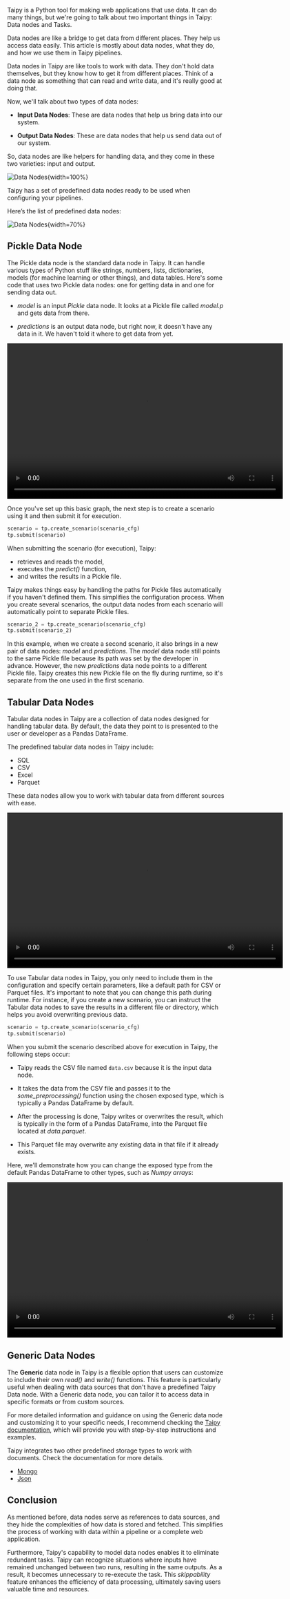 
Taipy is a Python tool for making web applications that use data. 
It can do many things, but we're going to talk about 
two important things in Taipy: Data nodes and Tasks.

Data nodes are like a bridge to get data from different places. 
They help us access data easily. This article is mostly about data nodes, 
what they do, and how we use them in Taipy pipelines.

Data nodes in Taipy are like tools to work with data. They don't hold data themselves, 
but they know how to get it from different places. 
Think of a data node as something that can read and write data, and it's really good at doing that.

Now, we'll talk about two types of data nodes:

- **Input Data Nodes**: These are data nodes that help us bring data into our system.

- **Output Data Nodes**: These are data nodes that help us send data out of our system.

So, data nodes are like helpers for handling data, 
and they come in these two varieties: input and output.

![Data Nodes](data_notes_2.svg){width=100%}

Taipy has a set of predefined data nodes ready to be used when configuring your pipelines. 

Here’s the list of predefined data nodes:

![Data Nodes](data_notes.png){width=70%}

## Pickle Data Node

The Pickle data node is the standard data node in Taipy. 
It can handle various types of Python stuff like strings, numbers, lists, dictionaries, 
models (for machine learning or other things), and data tables. Here's some code that uses 
two Pickle data nodes: one for getting data in and one for sending data out.

- *model* is an input *Pickle* data node. It looks at a Pickle file called *model.p* and gets data from there.

- *predictions* is an output data node, but right now, it doesn't have any data in it. 
  We haven't told it where to get data from yet.

<video width="640" height="360" controls>
  <source src="https://www.taipy.io/wp-content/uploads/2023/03/predict.mp4?_=1.mp4" type="video/mp4">
  Your browser does not support the video tag.
</video>

Once you've set up this basic graph, the next step is to create a scenario using it and then submit it for execution.

```python linenums="1"
scenario = tp.create_scenario(scenario_cfg)
tp.submit(scenario)
```
When submitting the scenario (for execution), Taipy:

- retrieves and reads the model,
- executes the *predict()* function,
- and writes the results in a Pickle file.

Taipy makes things easy by handling the paths for Pickle files automatically if you haven't defined them. 
This simplifies the configuration process. When you create several scenarios, 
the output data nodes from each scenario will automatically point to separate Pickle files.

```py
scenario_2 = tp.create_scenario(scenario_cfg)
tp.submit(scenario_2)
```

In this example, when we create a second scenario, it also brings in a new pair of data nodes: 
*model* and *predictions*. The *model* data node still points to the same Pickle file because 
its path was set by the developer in advance. However, the new *predictions* data node points 
to a different Pickle file. Taipy creates this new Pickle file on the fly during runtime, 
so it's separate from the one used in the first scenario.

## Tabular Data Nodes

Tabular data nodes in Taipy are a collection of data nodes designed for handling tabular data. 
By default, the data they point to is presented to the user or developer as a Pandas DataFrame. 

The predefined tabular data nodes in Taipy include:

- SQL
- CSV
- Excel
- Parquet

These data nodes allow you to work with tabular data from different sources with ease.

<video width="640" height="360" controls>
  <source src="https://www.taipy.io/wp-content/uploads/2023/03/csv.mp4?_=2" type="video/mp4">
  Your browser does not support the video tag.
</video>

To use Tabular data nodes in Taipy, you only need to include them in the configuration 
and specify certain parameters, like a default path for CSV or Parquet files. 
It's important to note that you can change this path during runtime. 
For instance, if you create a new scenario, you can instruct the Tabular data nodes 
to save the results in a different file or directory, which helps you avoid overwriting previous data.

```py
scenario = tp.create_scenario(scenario_cfg)
tp.submit(scenario)
```

When you submit the scenario described above for execution in Taipy, the following steps occur:

- Taipy reads the CSV file named `data.csv` because it is the input data node.

- It takes the data from the CSV file and passes it to the *some_preprocessing()* function 
  using the chosen exposed type, which is typically a Pandas DataFrame by default.

- After the processing is done, Taipy writes or overwrites the result, 
  which is typically in the form of a Pandas DataFrame, into the Parquet file located at *data.parquet*. 

- This Parquet file may overwrite any existing data in that file if it already exists.

Here, we'll demonstrate how you can change the exposed type from the default Pandas DataFrame 
to other types, such as *Numpy arrays*:

<video width="640" height="360" controls>
  <source src="https://www.taipy.io/wp-content/uploads/2023/03/exposed_type.mp4" type="video/mp4">
  Your browser does not support the video tag.
</video>

## Generic Data Nodes

The **Generic** data node in Taipy is a flexible option that users can customize 
to include their own *read()* and *write()* functions. This feature is particularly useful 
when dealing with data sources that don't have a predefined Taipy Data node. 
With a Generic data node, you can tailor it to access data in specific formats or from custom sources.

For more detailed information and guidance on using the Generic data node 
and customizing it to your specific needs, I recommend checking the 
[Taipy documentation](../../../manuals/core/config/data-node-config/#generic), 
which will provide you with step-by-step instructions and examples.

Taipy integrates two other predefined storage types to work with documents. 
Check the documentation for more details.

- [Mongo](../../../manuals/core/config/data-node-config/#mongo-collection)
- [Json](../../../manuals/core/config/data-node-config/#json)

## Conclusion

As mentioned before, data nodes serve as references to data sources, 
and they hide the complexities of how data is stored and fetched. 
This simplifies the process of working with data within a pipeline or a complete web application.

Furthermore, Taipy's capability to model data nodes enables it to eliminate redundant tasks. 
Taipy can recognize situations where inputs have remained unchanged between two runs, 
resulting in the same outputs. As a result, it becomes unnecessary to re-execute the task. 
This *skippability* feature enhances the efficiency of data processing, 
ultimately saving users valuable time and resources.
